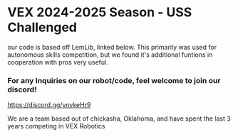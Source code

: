 <h1> VEX 2024-2025 Season - USS Challenged</h1>
<p>our code is based off LemLib, linked below. This primarily was used for autonomous skills competition, but we found it's additional funtions in cooperation with pros very useful.</p>




<h3>For any Inquiries on our robot/code, feel welcome to join our discord!</h3>

https://discord.gg/ynvkeHr9



<p>We are a team based out of chickasha, Oklahoma, and have spent the last 3 years competing in VEX Robotics</p>
